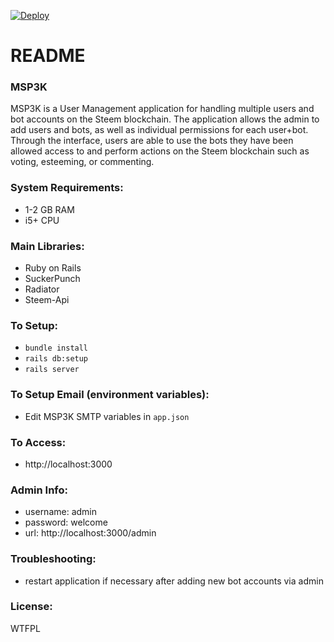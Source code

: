 [![Deploy](https://www.herokucdn.com/deploy/button.svg)](https://heroku.com/deploy?template=https://github.com/netuoso/msp3k)

# README

### MSP3K

MSP3K is a User Management application for handling multiple users and bot accounts on the Steem blockchain. The application allows the admin to add users and bots, as well as individual permissions for each user+bot. Through the interface, users are able to use the bots they have been allowed access to and perform actions on the Steem blockchain such as voting, esteeming, or commenting.

### System Requirements:
- 1-2 GB RAM
- i5+ CPU

### Main Libraries:
- Ruby on Rails
- SuckerPunch
- Radiator
- Steem-Api

### To Setup:
- `bundle install`
- `rails db:setup`
- `rails server`

### To Setup Email (environment variables):
- Edit MSP3K SMTP variables in `app.json`

### To Access:
- http://localhost:3000

### Admin Info:
- username: admin
- password: welcome
- url: http://localhost:3000/admin

### Troubleshooting:
- restart application if necessary after adding new bot accounts via admin

### License:
WTFPL
